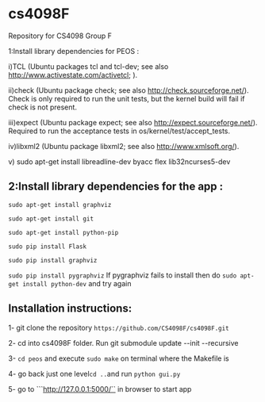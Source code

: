 # cs4098F
Repository for CS4098 Group F


1:Install library dependencies for PEOS : 

i)TCL (Ubuntu packages tcl and tcl-dev; see also http://www.activestate.com/activetcl; ).

ii)check (Ubuntu package check; see also http://check.sourceforge.net/). Check is only required to run the unit tests, but the kernel build will fail if check is not present.

iii)expect (Ubuntu package expect; see also http://expect.sourceforge.net/). Required to run the acceptance tests in os/kernel/test/accept_tests.

iv)libxml2 (Ubuntu package libxml2; see also http://www.xmlsoft.org/).

v) sudo apt-get install libreadline-dev byacc flex lib32ncurses5-dev


## 2:Install library dependencies for the app :
```sudo apt-get install graphviz``` 

```sudo apt-get install git```

```sudo apt-get install python-pip```

```sudo pip install Flask```

```sudo pip install graphviz```

```sudo pip install pygraphviz```
If pygraphviz fails to install then do ```sudo apt-get install python-dev``` and try again



## Installation instructions:

1- git clone the repository ``` https://github.com/CS4098F/cs4098F.git ```

2- cd into cs4098F folder. Run git submodule update --init --recursive

3- ```cd peos``` and execute  ```sudo make```  on terminal where the Makefile is

4- go back just one level```cd ..```and run ```python gui.py``` 

5- go to ```http://127.0.0.1:5000/`` in browser to start app


